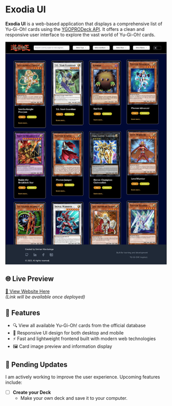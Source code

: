 # Exodia UI

**Exodia UI** is a web-based application that displays a comprehensive list of Yu-Gi-Oh! cards using the [YGOPRODeck API](https://db.ygoprodeck.com/api-guide/). It offers a clean and responsive user interface to explore the vast world of Yu-Gi-Oh! cards.

![Exodia UI Screenshot](public/preview.png)

## 🌐 Live Preview

[🔗 View Website Here](#)  
*(Link will be available once deployed)*

## 🌟 Features

- 🔍 View all available Yu-Gi-Oh! cards from the official database
- 📱 Responsive UI design for both desktop and mobile
- ⚡ Fast and lightweight frontend built with modern web technologies
- 🖼️ Card image preview and information display

## 🚧 Pending Updates

I am actively working to improve the user experience. Upcoming features include:

- [ ] **Create your Deck**
    - Make your own deck and save it to your computer.
